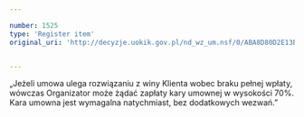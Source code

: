 ```yaml
---

number: 1525
type: 'Register item'
original_uri: 'http://decyzje.uokik.gov.pl/nd_wz_um.nsf/0/ABA8D80D2E13B189C125750F0032FF9F?OpenDocument'


---
```


„Jeżeli umowa ulega rozwiązaniu z winy Klienta wobec braku pełnej wpłaty, wówczas Organizator może żądać zapłaty kary umownej w wysokości 70%. Kara umowna jest wymagalna natychmiast, bez dodatkowych wezwań.”
